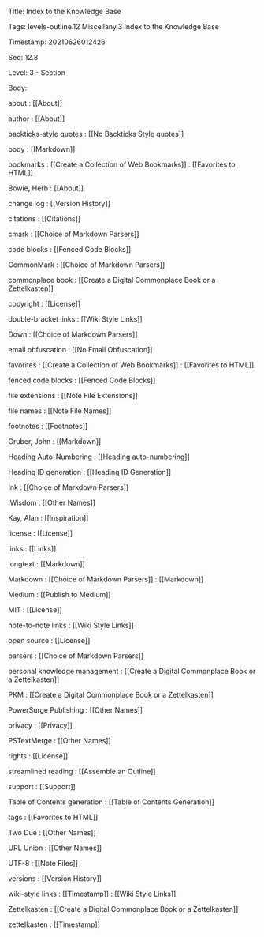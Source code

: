 Title:  Index to the Knowledge Base

Tags:   levels-outline.12 Miscellany.3 Index to the Knowledge Base

Timestamp: 20210626012426

Seq:    12.8

Level:  3 - Section

Body: 

about
: [[About]]

author
: [[About]]

backticks-style quotes
: [[No Backticks Style quotes]]

body
: [[Markdown]]

bookmarks
: [[Create a Collection of Web Bookmarks]]
: [[Favorites to HTML]]

Bowie, Herb
: [[About]]

change log
: [[Version History]]

citations
: [[Citations]]

cmark
: [[Choice of Markdown Parsers]]

code blocks
: [[Fenced Code Blocks]]

CommonMark
: [[Choice of Markdown Parsers]]

commonplace book
: [[Create a Digital Commonplace Book or a Zettelkasten]]

copyright
: [[License]]

double-bracket links
: [[Wiki Style Links]]

Down
: [[Choice of Markdown Parsers]]

email obfuscation
: [[No Email Obfuscation]]

favorites
: [[Create a Collection of Web Bookmarks]]
: [[Favorites to HTML]]

fenced code blocks
: [[Fenced Code Blocks]]

file extensions
: [[Note File Extensions]]

file names
: [[Note File Names]]

footnotes
: [[Footnotes]]

Gruber, John
: [[Markdown]]

Heading Auto-Numbering
: [[Heading auto-numbering]]

Heading ID generation
: [[Heading ID Generation]]

Ink
: [[Choice of Markdown Parsers]]

iWisdom
: [[Other Names]]

Kay, Alan
: [[Inspiration]]

license
: [[License]]

links
: [[Links]]

longtext
: [[Markdown]]

Markdown
: [[Choice of Markdown Parsers]]
: [[Markdown]]

Medium
: [[Publish to Medium]]

MIT
: [[License]]

note-to-note links
: [[Wiki Style Links]]

open source
: [[License]]

parsers
: [[Choice of Markdown Parsers]]

personal knowledge management
: [[Create a Digital Commonplace Book or a Zettelkasten]]

PKM
: [[Create a Digital Commonplace Book or a Zettelkasten]]

PowerSurge Publishing
: [[Other Names]]

privacy
: [[Privacy]]

PSTextMerge
: [[Other Names]]

rights
: [[License]]

streamlined reading
: [[Assemble an Outline]]

support
: [[Support]]

Table of Contents generation
: [[Table of Contents Generation]]

tags
: [[Favorites to HTML]]

Two Due
: [[Other Names]]

URL Union
: [[Other Names]]

UTF-8
: [[Note Files]]

versions
: [[Version History]]

wiki-style links
: [[Timestamp]]
: [[Wiki Style Links]]

Zettelkasten
: [[Create a Digital Commonplace Book or a Zettelkasten]]

zettelkasten
: [[Timestamp]]
